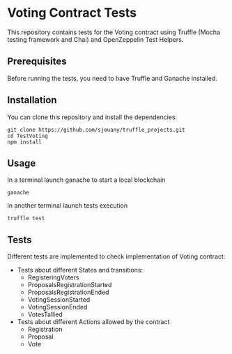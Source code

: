 # Voting Contract Tests

This repository contains tests for the Voting contract using Truffle (Mocha testing framework and Chai) and OpenZeppelin Test Helpers.

## Prerequisites

Before running the tests, you need to have Truffle and Ganache installed. 

## Installation

You can clone this repository and install the dependencies:


    git clone https://github.com/sjouany/truffle_projects.git
    cd TestVoting
    npm install

## Usage
In a terminal launch ganache to start a local blockchain

    ganache

In another terminal launch tests execution

    truffle test

## Tests

Different tests are implemented to check implementation of Voting contract:
- Tests about different States and transitions:
    - RegisteringVoters
    - ProposalsRegistrationStarted
    - ProposalsRegistrationEnded
    - VotingSessionStarted
    - VotingSessionEnded
    - VotesTallied
- Tests about different Actions allowed by the contract
    - Registration
    - Proposal
    - Vote


